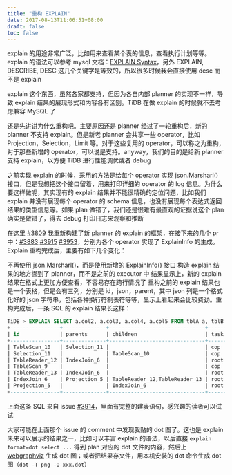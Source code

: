 ```yaml
---
title: "重构 EXPLAIN"
date: 2017-08-13T11:06:51+08:00
draft: false
toc: false
---
```


explain 的用途非常广泛，比如用来查看某个表的信息，查看执行计划等等。explain 的语法可以参考 mysql 文档：[EXPLAIN Syntax](https://dev.mysql.com/doc/refman/5.7/en/explain.html)，另外 EXPLAIN, DESCRIBE, DESC 这几个关键字是等效的，所以很多时候我会直接使用 desc 而不是 explain

explain 这个东西，虽然各家都支持，但因为各自内部 planner 的实现不一样，导致 explain 结果的展现形式和内容各有区别。TiDB 在做 explain 的时候就不去考虑兼容 MySQL 了

还是先讲讲为什么重构吧。主要原因还是 planner 经过了一轮重构后，新的 planner 不支持 explain。但是新老 planner 会共享一些 operator，比如 Projection，Selection，Limit 等。对于这些复用的 operator，可以称之为重构，对于那些新增的 operator，可以说是支持。anyway，我们的目的是给新 planner 支持 explain，以方便 TiDB 进行性能调优或者 debug

之前实现 explain 的时候，采用的方法是给每个 operator 实现 json.Marsharl() 接口，但是我想把这个接口留着，用来打印详细的 operator 的 log 信息。为什么要这样做呢，其实现有的 explain 结果并不能很精确的定位问题，比如我们 explain 并没有展现每个 operator 的 schema 信息，也没有展现每个表达式返回结果的类型信息等。如果 plan 做错了，我们还是很难有最直观的证据说这个 plan 确实是做错了，得去 debug 打印日志来观察和推断

在这里 [#3809](https://github.com/pingcap/tidb/pull/3809) 我重新构建了新 planner 的 explain 的框架，在接下来的几个 pr 中：[#3883](https://github.com/pingcap/tidb/pull/3883) [#3915](https://github.com/pingcap/tidb/pull/3915) [#3953](https://github.com/pingcap/tidb/pull/3953)，分别为各个 operator 实现了 ExplainInfo 的生成。Explain 重构完成后，主要有如下几个变化：

不再使用 json.Marsharl()，而是使用新增的 ExplainInfo() 接口
构造 explain 结果的地方挪到了 planner，而不是之前的 executor 中
结果显示上，新的 explain 结果在格式上更加方便查看，不容易存在跨行情况了
重构之前的 explain 结果也是一个表格，但是会有三列，分别是 id，json，parent，其中 json 列是一个格式化好的 json 字符串，包括各种换行符制表符等等，显示上看起来会比较费劲。重构完成后，一条 SQL 的 explain 结果长这样：

```sql
TiDB > EXPLAIN SELECT a.col2, a.col3, a.col4, a.col5 FROM tblA a, tblB b WHERE a.col1=b.col2 AND b.col1=4;
+----------------+--------------+-------------------------------+------+----------------------------------------------------------+-------+
| id             | parents      | children                      | task | operator info                                            | count |
+----------------+--------------+-------------------------------+------+----------------------------------------------------------+-------+
| TableScan_10   | Selection_11 |                               | cop  | table:b, range:(-inf,+inf), keep order:false             |   0.8 |
| Selection_11   |              | TableScan_10                  | cop  | eq(b.col1, 4)                                            |   0.8 |
| TableReader_12 | IndexJoin_6  |                               | root | data:Selection_11                                        |   0.8 |
| TableScan_9    |              |                               | cop  | table:a, range:(-inf,+inf), keep order:true              |     1 |
| TableReader_13 | IndexJoin_6  |                               | root | data:TableScan_9                                         |     1 |
| IndexJoin_6    | Projection_5 | TableReader_12,TableReader_13 | root | outer:TableReader_13, outer key:b.col2, inner key:a.col1 |   0.8 |
| Projection_5   |              | IndexJoin_6                   | root | a.col2, a.col3, a.col4, a.col5                           |   0.8 |
+----------------+--------------+-------------------------------+------+----------------------------------------------------------+-------+
```

上面这条 SQL 来自 issue [#3914](https://github.com/pingcap/tidb/pull/3914)，里面有完整的建表语句，感兴趣的读者可以试试

大家可能在上面那个 issue 的 comment 中发现我贴的 dot 图了。这也是 explain 未来可以展示的结果之一，比如可以丰富 explain 的语法，以后直接 `explain format=dot select ...` 得到 plan 对应的 dot 文件的内容，然后上 [webgraphviz](http://www.webgraphviz.com/) 生成 dot 图；或者把结果存文件，用本机安装的 dot 命令生成 dot 图（`dot -T png -O xxx.dot`）


